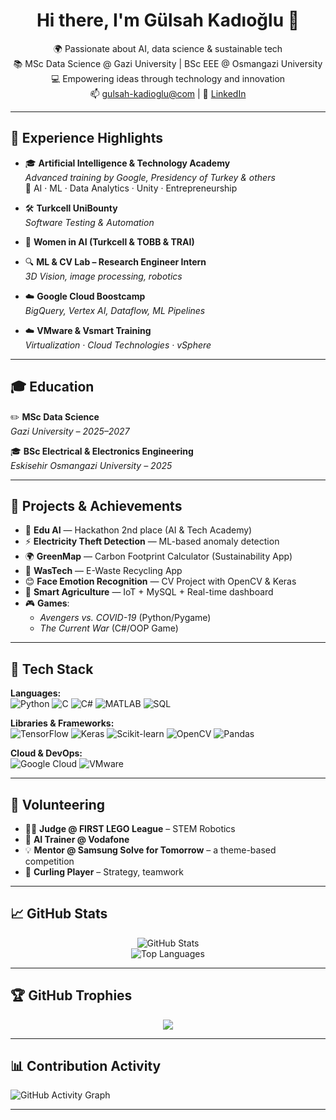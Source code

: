 <h1 align="center">Hi there, I'm Gülsah Kadıoğlu 👋</h1>

<p align="center">
🌍 Passionate about AI, data science & sustainable tech <br>
📚 MSc Data Science @ Gazi University | BSc EEE @ Osmangazi University <br>
💻 Empowering ideas through technology and innovation <br>
📫 <a href="mailto:gulsah-kadioglu@com">gulsah-kadioglu@com</a> | 
🔗 <a href="https://www.linkedin.com/in/gulsahkadioglu/">LinkedIn</a>
</p>

---

## 💼 Experience Highlights

- 🎓 **Artificial Intelligence & Technology Academy**  
  *Advanced training by Google, Presidency of Turkey & others*  
  🧠 AI · ML · Data Analytics · Unity · Entrepreneurship  

- 🛠️ **Turkcell UniBounty**  
  *Software Testing & Automation*

- 🧪 **Women in AI (Turkcell & TOBB & TRAI)**   
  
- 🔍 **ML & CV Lab – Research Engineer Intern**  
  *3D Vision, image processing, robotics*



- ☁️ **Google Cloud Boostcamp**  
  *BigQuery, Vertex AI, Dataflow, ML Pipelines*

- ☁️ **VMware & Vsmart Training**  
  *Virtualization · Cloud Technologies · vSphere*

---

## 🎓 Education

✏️ **MSc Data Science**  
*Gazi University – 2025–2027*

🎓 **BSc Electrical & Electronics Engineering**  
*Eskisehir Osmangazi University – 2025*  

---

## 🚀 Projects & Achievements

- 🥈 **Edu AI** — Hackathon 2nd place (AI & Tech Academy)  
- ⚡ **Electricity Theft Detection** — ML-based anomaly detection  
- 🌍 **GreenMap** — Carbon Footprint Calculator (Sustainability App)  
- 📱 **WasTech** — E-Waste Recycling App  
- 😊 **Face Emotion Recognition** — CV Project with OpenCV & Keras  
- 🌾 **Smart Agriculture** — IoT + MySQL + Real-time dashboard  
- 🎮 **Games**:  
  - *Avengers vs. COVID-19* (Python/Pygame)  
  - *The Current War* (C#/OOP Game)  

---

## 🧠 Tech Stack

**Languages:**  
![Python](https://img.shields.io/badge/-Python-3776AB?style=flat&logo=python&logoColor=white)
![C](https://img.shields.io/badge/-C-00599C?style=flat&logo=c&logoColor=white)
![C#](https://img.shields.io/badge/-CSharp-239120?style=flat&logo=csharp&logoColor=white)
![MATLAB](https://img.shields.io/badge/-MATLAB-orange?style=flat)
![SQL](https://img.shields.io/badge/-SQL-4479A1?style=flat&logo=mysql&logoColor=white)

**Libraries & Frameworks:**  
![TensorFlow](https://img.shields.io/badge/-TensorFlow-FF6F00?style=flat&logo=tensorflow&logoColor=white)
![Keras](https://img.shields.io/badge/-Keras-D00000?style=flat&logo=keras&logoColor=white)
![Scikit-learn](https://img.shields.io/badge/-Scikit--Learn-F7931E?style=flat&logo=scikit-learn&logoColor=white)
![OpenCV](https://img.shields.io/badge/-OpenCV-5C3EE8?style=flat&logo=opencv&logoColor=white)
![Pandas](https://img.shields.io/badge/-Pandas-150458?style=flat&logo=pandas&logoColor=white)

**Cloud & DevOps:**  
![Google Cloud](https://img.shields.io/badge/-Google%20Cloud-4285F4?style=flat&logo=googlecloud&logoColor=white)
![VMware](https://img.shields.io/badge/-VMware-607078?style=flat&logo=vmware&logoColor=white)

---

## 🌱 Volunteering

- 👩‍⚖️ **Judge @ FIRST LEGO League** – STEM Robotics  
- 🧠 **AI Trainer @ Vodafone**  
- 💡 **Mentor @ Samsung Solve for Tomorrow** – a theme-based competition
- 🥌 **Curling Player** – Strategy, teamwork

---

## 📈 GitHub Stats

<p align="center">
  <img src="https://github-readme-stats.vercel.app/api?username=gulsahkadioglu&show_icons=true&theme=default&count_private=true" alt="GitHub Stats"/>
  <br/>
  <img src="https://github-readme-stats.vercel.app/api/top-langs/?username=gulsahkadioglu&layout=compact&theme=default" alt="Top Languages"/>
</p>

---

## 🏆 GitHub Trophies

<p align="center">
  <img src="https://github-profile-trophy.vercel.app/?username=gulsahkadioglu&theme=gruvbox&no-bg=false&margin-w=5" />
</p>

---

## 📊 Contribution Activity

![GitHub Activity Graph](https://github-readme-activity-graph.vercel.app/graph?username=gulsahkadioglu&theme=light)

---
